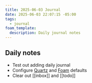 ```yaml
---
title: 2025-06-03 Journal
date: 2025-06-03 22:07:15 -05:00
tags:
  - journal
foam_template:
  description: Daily journal notes
---
```


## Daily notes

* Test out adding daily journal
* Configure [Quartz](https://quartz.jzhao.xyz/) and [Foam](https://foambubble.github.io/foam/) defaults
* Clear out [[inbox]] and [[todo]]
